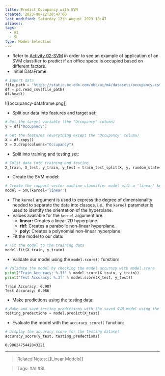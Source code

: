 ```yaml
---
title: Predict Occupancy with SVM
created: 2023-08-12T20:47:00
last modified: Saturday 12th August 2023 18:47
aliases: 
tags:
  - AI
  - SL
type: Model Selection
---
```

- Refer to [Activity 02-SVM](file:///C:/Users/JORMIL/Work/AI_MicroBootCamp/mbc-ai/04-Classification/demos/02-SVM) in order to see an example of application of an SVM classifier to predict if an office space is occupied based on different factors.
- Initial DataFrame:
```python
# Import data
file_path = "https://static.bc-edx.com/mbc/ai/m4/datasets/occupancy.csv"
df = pd.read_csv(file_path)
df.head()
```
![[occupancy-dataframe.png]]
- Split our data into features and target set:
```python
# Get the target variable (the "Occupancy" column)
y = df["Occupancy"]

# Get the features (everything except the "Occupancy" column)
X = df.copy()
X = X.drop(columns="Occupancy")
```
- Split into training and testing set:
```python
# Split data into training and testing
X_train, X_test, y_train, y_test = train_test_split(X, y, random_state=42)
```
- Create the SVM model:
```python
# Create the support vector machine classifier model with a 'linear' kernel
model = SVC(kernel='linear')
```
- The `kernel` argument is used to express the degree of dimensionality needed to separate the data into classes, i.e., the `kernel` parameter is used to identify the orientation of the hyperplane.
- Values available for the `kernel` argument are:
	- **linear:** Creates a linear 2D hyperplane.
	- **rbf:** Creates a parabolic non-linear hyperplane.
	* **poly:** Creates a polynomial non-linear hyperplane.
- Fit the model to our data:
```python
# Fit the model to the training data
model.fit(X_train, y_train)
```
- Validate our model using the `model.score()` function:
```python
# Validate the model by checking the model accuracy with model.score
print('Train Accuracy: %.3f' % model.score(X_train, y_train))
print('Test Accuracy: %.3f' % model.score(X_test, y_test))
```
```text
Train Accuracy: 0.987
Test Accuracy: 0.986
```
- Make predictions using the testing data:
```python
# Make and save testing predictions with the saved SVM model using the testing data
testing_predections = model.predict(X_test)
```
- Evaluate the model with the `accuracy_score()` function:
```python
# Display the accuracy score for the testing dataset
accuracy_score(y_test, testing_predections)
```
```text
0.9862475442043221
```
---
>Related Notes: [[Linear Models]]

>Tags: #AI #SL 
